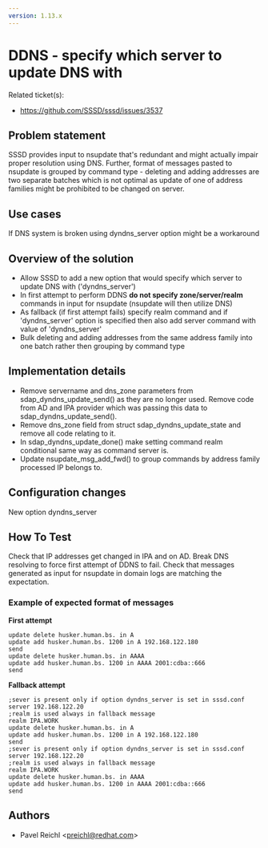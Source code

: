 ```yaml
---
version: 1.13.x
---
```


# DDNS - specify which server to update DNS with

Related ticket(s):

  - <https://github.com/SSSD/sssd/issues/3537>

## Problem statement

SSSD provides input to nsupdate that's redundant and might actually impair proper resolution using DNS. Further, format of messages pasted to nsupdate is grouped by command type - deleting and adding addresses are two separate batches which is not optimal as update of one of address families might be prohibited to be changed on server.

## Use cases

If DNS system is broken using dyndns_server option might be a workaround

## Overview of the solution

  - Allow SSSD to add a new option that would specify which server to update DNS with ('dyndns_server')
  - In first attempt to perform DDNS **do not specify zone/server/realm** commands in input for nsupdate (nsupdate will then utilize DNS)
  - As fallback (if first attempt fails) specify realm command and if 'dyndns_server' option is specified then also add server command with value of 'dyndns_server'
  - Bulk deleting and adding addresses from the same address family into one batch rather then grouping by command type

## Implementation details

  - Remove servername and dns_zone parameters from sdap_dyndns_update_send() as they are no longer used. Remove code from AD and IPA provider which was passing this data to sdap_dyndns_update_send().
  - Remove dns_zone field from struct sdap_dyndns_update_state and remove all code relating to it.
  - In sdap_dyndns_update_done() make setting command realm conditional same way as command server is.
  - Update nsupdate_msg_add_fwd() to group commands by address family processed IP belongs to.

## Configuration changes

New option dyndns_server

## How To Test

Check that IP addresses get changed in IPA and on AD. Break DNS resolving to force first attempt of DDNS to fail. Check that messages generated as input for nsupdate in domain logs are matching the expectation.

### Example of expected format of messages

**First attempt**

    update delete husker.human.bs. in A
    update add husker.human.bs. 1200 in A 192.168.122.180
    send
    update delete husker.human.bs. in AAAA
    update add husker.human.bs. 1200 in AAAA 2001:cdba::666
    send

**Fallback attempt**

    ;sever is present only if option dyndns_server is set in sssd.conf
    server 192.168.122.20
    ;realm is used always in fallback message
    realm IPA.WORK
    update delete husker.human.bs. in A
    update add husker.human.bs. 1200 in A 192.168.122.180
    send
    ;sever is present only if option dyndns_server is set in sssd.conf
    server 192.168.122.20
    ;realm is used always in fallback message
    realm IPA.WORK
    update delete husker.human.bs. in AAAA
    update add husker.human.bs. 1200 in AAAA 2001:cdba::666
    send

## Authors

* Pavel Reichl \<preichl@redhat.com\>
